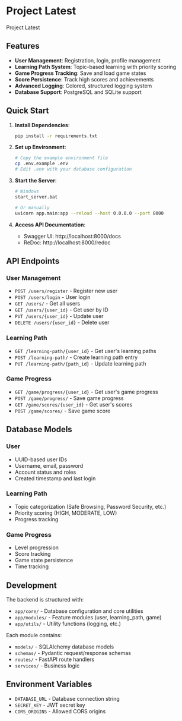 # Project Latest

Project Latest

## Features

- **User Management**: Registration, login, profile management
- **Learning Path System**: Topic-based learning with priority scoring
- **Game Progress Tracking**: Save and load game states
- **Score Persistence**: Track high scores and achievements
- **Advanced Logging**: Colored, structured logging system
- **Database Support**: PostgreSQL and SQLite support

## Quick Start

1. **Install Dependencies**:
   ```bash
   pip install -r requirements.txt
   ```

2. **Set up Environment**:
   ```bash
   # Copy the example environment file
   cp .env.example .env
   # Edit .env with your database configuration
   ```

3. **Start the Server**:
   ```bash
   # Windows
   start_server.bat
   
   # Or manually
   uvicorn app.main:app --reload --host 0.0.0.0 --port 8000
   ```

4. **Access API Documentation**:
   - Swagger UI: http://localhost:8000/docs
   - ReDoc: http://localhost:8000/redoc

## API Endpoints

### User Management
- `POST /users/register` - Register new user
- `POST /users/login` - User login
- `GET /users/` - Get all users
- `GET /users/{user_id}` - Get user by ID
- `PUT /users/{user_id}` - Update user
- `DELETE /users/{user_id}` - Delete user

### Learning Path
- `GET /learning-path/{user_id}` - Get user's learning paths
- `POST /learning-path/` - Create learning path entry
- `PUT /learning-path/{path_id}` - Update learning path

### Game Progress
- `GET /game/progress/{user_id}` - Get user's game progress
- `POST /game/progress/` - Save game progress
- `GET /game/scores/{user_id}` - Get user's scores
- `POST /game/scores/` - Save game score

## Database Models

### User
- UUID-based user IDs
- Username, email, password
- Account status and roles
- Created timestamp and last login

### Learning Path
- Topic categorization (Safe Browsing, Password Security, etc.)
- Priority scoring (HIGH, MODERATE, LOW)
- Progress tracking

### Game Progress
- Level progression
- Score tracking
- Game state persistence
- Time tracking

## Development

The backend is structured with:
- `app/core/` - Database configuration and core utilities
- `app/modules/` - Feature modules (user, learning_path, game)
- `app/utils/` - Utility functions (logging, etc.)

Each module contains:
- `models/` - SQLAlchemy database models
- `schemas/` - Pydantic request/response schemas
- `routes/` - FastAPI route handlers
- `services/` - Business logic

## Environment Variables

- `DATABASE_URL` - Database connection string
- `SECRET_KEY` - JWT secret key
- `CORS_ORIGINS` - Allowed CORS origins

